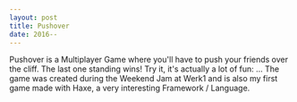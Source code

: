 ```yaml
---
layout: post
title: Pushover
date: 2016--
---
```

Pushover is a Multiplayer Game where you'll have to push your friends over the cliff. The last one standing wins!
Try it, it's actually a lot of fun: ...
The game was created during the Weekend Jam at Werk1 and is also my first game made with Haxe, a very interesting Framework / Language.